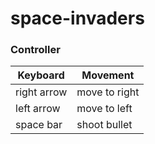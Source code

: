 # space-invaders

### Controller

Keyboard | Movement
---------|---------
right arrow | move to right
left arrow | move to left
space bar | shoot bullet
